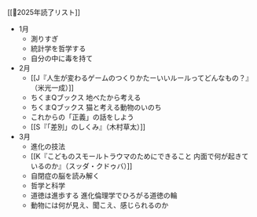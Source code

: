 [[📙2025年読了リスト]]

- 1月
	- 測りすぎ
	- 統計学を哲学する
	- 自分の中に毒を持て
- 2月
	- [[J『人生が変わるゲームのつくりかたーいいルールってどんなもの？』（米光一成）]]
	- ちくまQブックス 地べたから考える
	- ちくまQブックス 猫と考える動物のいのち
	- これからの「正義」の話をしよう
	- [[S『「差別」のしくみ』（木村草太）]]
- 3月
	- 進化の技法
	- [[K『こどものスモールトラウマのためにできること 内面で何が起きているのか』（スッダ・クドゥバ）]]
	- 自閉症の脳を読み解く
	- 哲学と科学
	- 道徳は進歩する 進化倫理学でひろがる道徳の輪
	- 動物には何が見え、聞こえ、感じられるのか